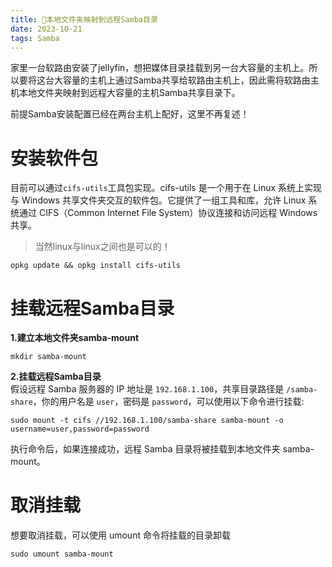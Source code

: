 ```yaml
---
title: 🍇本地文件夹映射到远程Samba目录
date: 2023-10-21
tags: Samba
---
```


家里一台软路由安装了jellyfin，想把媒体目录挂载到另一台大容量的主机上。所以要将这台大容量的主机上通过Samba共享给软路由主机上，因此需将软路由主机本地文件夹映射到远程大容量的主机Samba共享目录下。

前提Samba安装配置已经在两台主机上配好，这里不再复述！

# 安装软件包

目前可以通过`cifs-utils`工具包实现。cifs-utils 是一个用于在 Linux 系统上实现与 Windows 共享文件夹交互的软件包。它提供了一组工具和库，允许 Linux 系统通过 CIFS（Common Internet File System）协议连接和访问远程 Windows 共享。

> 当然linux与linux之间也是可以的！

```shell
opkg update && opkg install cifs-utils
```

# 挂载远程Samba目录

**1.建立本地文件夹samba-mount**

`mkdir samba-mount`

**2.挂载远程Samba目录**  
假设远程 Samba 服务器的 IP 地址是 `192.168.1.100`，共享目录路径是 `/samba-share`，你的用户名是 `user`，密码是 `password`，可以使用以下命令进行挂载:

```shell
sudo mount -t cifs //192.168.1.100/samba-share samba-mount -o username=user,password=password
```

执行命令后，如果连接成功，远程 Samba 目录将被挂载到本地文件夹 samba-mount。

# 取消挂载

想要取消挂载，可以使用 umount 命令将挂载的目录卸载

```shell
sudo umount samba-mount
```
